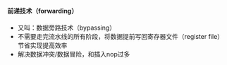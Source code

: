 #### 前递技术（forwarding）
- 又叫：数据旁路技术（bypassing）
- 不需要走完流水线的所有阶段，将数据提前写回寄存器文件（register file）节省实现提高效率
- 解决数据冲突/数据冒险，和插入nop过多
